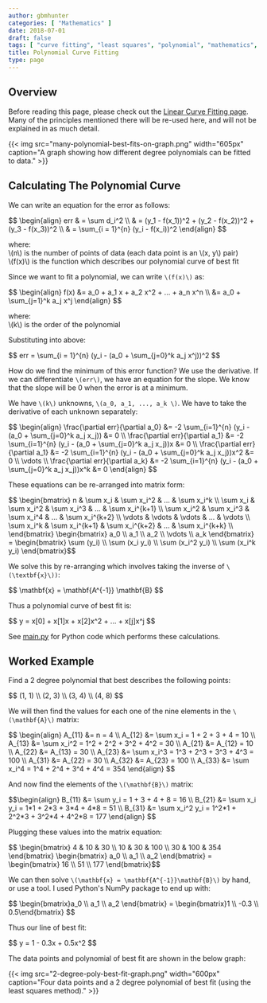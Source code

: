 ```yaml
---
author: gbmhunter
categories: [ "Mathematics" ]
date: 2018-07-01
draft: false
tags: [ "curve fitting", "least squares", "polynomial", "mathematics", "matrix", "best fit" ]
title: Polynomial Curve Fitting
type: page
---
```


## Overview

Before reading this page, please check out the [Linear Curve Fitting page](/mathematics/curve-fitting/linear-curve-fitting). Many of the principles mentioned there will be re-used here, and will not be explained in as much detail.

{{< img src="many-polynomial-best-fits-on-graph.png" width="605px" caption="A graph showing how different degree polynomials can be fitted to data."  >}}

## Calculating The Polynomial Curve

We can write an equation for the error as follows:

<div>$$
\begin{align}  
err & = \sum d_i^2 \\  
& = (y_1 - f(x_1))^2 + (y_2 - f(x_2))^2 + (y_3 - f(x_3))^2 \\  
& = \sum_{i = 1}^{n} (y_i - f(x_i))^2  
\end{align}
$$</div>

<p class="centered">
    where:<br>
    \(n\) is the number of points of data (each data point is an \(x, y\) pair)<br>
    \(f(x)\) is the function which describes our polynomial curve of best fit<br>
</p>

Since we want to fit a polynomial, we can write `\(f(x)\)` as:

<div>$$ \begin{align} f(x) &= a_0 + a_1 x + a_2 x^2 + ... + a_n x^n \\  
&= a_0 + \sum_{j=1}^k a_j x^j \end{align} $$</div>

<p class="centered">
    where:<br>
    \(k\) is the order of the polynomial<br>
</p>

Substituting into above:

<div>$$ err = \sum_{i = 1}^{n} (y_i - (a_0 + \sum_{j=0}^k a_j x^j))^2 $$</div>

How do we find the minimum of this error function? We use the derivative. If we can differentiate `\(err\)`, we have an equation for the slope. We know that the slope will be 0 when the error is at a minimum.

We have `\(k\)` unknowns, `\(a_0, a_1, ..., a_k \)`. We have to take the derivative of each unknown separately:

<div>
$$ \begin{align}  
\frac{\partial err}{\partial a_0} &= -2 \sum_{i=1}^{n} (y_i - (a_0 + \sum_{j=0}^k a_j x_j)) &= 0 \\  
\frac{\partial err}{\partial a_1} &= -2 \sum_{i=1}^{n} (y_i - (a_0 + \sum_{j=0}^k a_j x_j))x &= 0 \\  
\frac{\partial err}{\partial a_1} &= -2 \sum_{i=1}^{n} (y_i - (a_0 + \sum_{j=0}^k a_j x_j))x^2 &= 0 \\  
\vdots \\  
\frac{\partial err}{\partial a_k} &= -2 \sum_{i=1}^{n} (y_i - (a_0 + \sum_{j=0}^k a_j x_j))x^k &= 0  
\end{align} $$
</div>

These equations can be re-arranged into matrix form:

<div>
$$ \begin{bmatrix}  
n & \sum x_i & \sum x_i^2 & ... & \sum x_i^k \\  
\sum x_i & \sum x_i^2 & \sum x_i^3 & ... & \sum x_i^{k+1} \\  
\sum x_i^2 & \sum x_i^3 & \sum x_i^4 & ... & \sum x_i^{k+2} \\  
\vdots & \vdots & \vdots & ... & \vdots \\  
\sum x_i^k & \sum x_i^{k+1} & \sum x_i^{k+2} & ... & \sum x_i^{k+k} \\  
\end{bmatrix}   
\begin{bmatrix}  
a_0 \\ a_1 \\ a_2 \\ \vdots \\ a_k  
\end{bmatrix} =   
\begin{bmatrix}  
\sum (y_i) \\  
\sum (x_i y_i) \\  
\sum (x_i^2 y_i) \\  
\sum (x_i^k y_i)  
\end{bmatrix}$$
</div>

We solve this by re-arranging which involves taking the inverse of `\(\textbf{x}\))`:

<div>$$ \mathbf{x} = \mathbf{A^{-1}} \mathbf{B} $$</div>

Thus a polynomial curve of best fit is:

<div>$$ y = x[0] + x[1]x + x[2]x^2 + ... + x[j]x^j $$</div>

See <a href="main.py" download>main.py</a> for Python code which performs these calculations.

## Worked Example

Find a 2 degree polynomial that best describes the following points:

<div>$$ (1, 1) \\ (2, 3) \\ (3, 4) \\ (4, 8) $$</div>

We will then find the values for each one of the nine elements in the `\(\mathbf{A}\)` matrix:

<div>
$$ \begin{align}   
A_{11} &= n = 4 \\  
A_{12} &= \sum x_i = 1 + 2 + 3 + 4 = 10 \\  
A_{13} &= \sum x_i^2 = 1^2 + 2^2 + 3^2 + 4^2 = 30 \\  
A_{21} &= A_{12} = 10 \\  
A_{22} &= A_{13} = 30 \\  
A_{23} &= \sum x_i^3 = 1^3 + 2^3 + 3^3 + 4^3 = 100 \\  
A_{31} &= A_{22} = 30 \\  
A_{32} &= A_{23} = 100 \\  
A_{33} &= \sum x_i^4 = 1^4 + 2^4 + 3^4 + 4^4 = 354  
\end{align} $$
</div>

And now find the elements of the `\(\mathbf{B}\)` matrix:

<div>
$$\begin{align}  
B_{11} &= \sum y_i = 1 + 3 + 4 + 8 = 16 \\  
B_{21} &= \sum x_i y_i = 1*1 + 2*3 + 3*4 + 4*8 = 51 \\  
B_{31} &= \sum x_i^2 y_i = 1^2*1 + 2^2*3 + 3^2*4 + 4^2*8 = 177  
\end{align} $$
</div>

Plugging these values into the matrix equation:

<div>
$$ \begin{bmatrix}  
4 & 10 & 30 \\  
10 & 30 & 100 \\  
30 & 100 & 354  
\end{bmatrix}   
\begin{bmatrix}  
a_0 \\ a_1 \\ a_2  
\end{bmatrix} =   
\begin{bmatrix}  
16 \\  
51 \\  
177  
\end{bmatrix}$$
</div>

We can then solve `\(\mathbf{x} = \mathbf{A^{-1}}\mathbf{B}\)` by hand, or use a tool. I used Python's NumPy package to end up with:

<div>
$$ \begin{bmatrix}a_0 \\ a_1 \\ a_2 \end{bmatrix} =  
\begin{bmatrix}1 \\ -0.3 \\ 0.5\end{bmatrix} $$
</div>

Thus our line of best fit:

<div>$$ y = 1 - 0.3x + 0.5x^2 $$</div>

The data points and polynomial of best fit are shown in the below graph:

{{< img src="2-degree-poly-best-fit-graph.png" width="600px" caption="Four data points and a 2 degree polynomial of best fit (using the least squares method)."  >}}
